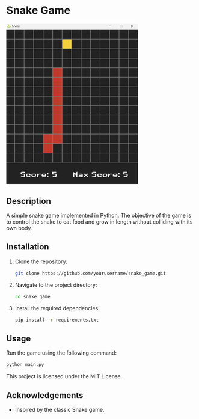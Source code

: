# Snake Game

<!-- add img with custom width-->

<img src="./media/img.png" width="350px">

## Description

A simple snake game implemented in Python. The objective of the game is to control the snake to eat food and grow in length without colliding with its own body.

## Installation

1. Clone the repository:
   ```bash
   git clone https://github.com/yourusername/snake_game.git
   ```
2. Navigate to the project directory:
   ```bash
   cd snake_game
   ```
3. Install the required dependencies:
   ```bash
   pip install -r requirements.txt
   ```

## Usage

Run the game using the following command:

```bash
python main.py
```

This project is licensed under the MIT License.

## Acknowledgements

- Inspired by the classic Snake game.
